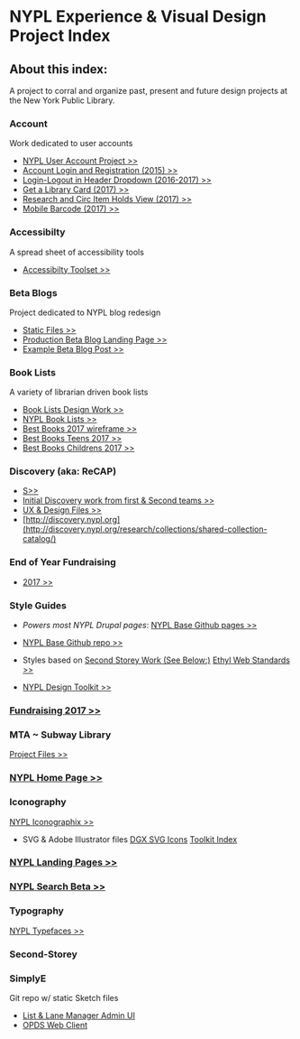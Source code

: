 # NYPL Experience & Visual Design Project Index

## About this index:
A project to corral and organize past, present and future design projects at the New York Public Library.

### Account
Work dedicated to user accounts

* [NYPL User Account Project >>](https://drive.google.com/open?id=0B6GgKeOxL8IeRWhCU3RSVW5LTzA)
* [Account Login and Registration (2015) >>](https://drive.google.com/open?id=0B6GgKeOxL8IefjlwTkJYUmxFMnR1RVROMU5jMEFYdXNrQk00RUo1eXFOTlBwVzZrTERBR2s)
* [Login-Logout in Header Dropdown (2016-2017) >>](https://drive.google.com/open?id=0ByFzLyCjDJzWMDhUR1lRNlpNeUU)
* [Get a Library Card (2017) >>](https://drive.google.com/open?id=0ByFzLyCjDJzWWi1UTXhpS092amc)
* [Research and Circ Item Holds View (2017) >>](https://drive.google.com/open?id=0ByFzLyCjDJzWRDRkLXRTb0tDZTg)
* [Mobile Barcode (2017) >>](https://drive.google.com/open?id=0ByFzLyCjDJzWUUpKVUpHTm1KWWM)

### Accessibilty
A spread sheet of accessibility tools
* [Accessibilty Toolset >>](https://docs.google.com/a/nypl.org/spreadsheets/d/1WhV-AJ6Tb6xF7BxI1RBU0f93KqwV1XlymL6Z4jSykEc/edit?usp=sharing)

### Beta Blogs
Project dedicated to NYPL blog redesign
* [Static Files >>](https://drive.google.com/drive/folders/0B_L4KDeJ_XcoMTlLVi05YmV3d1E?usp=sharing)
* [Production Beta Blog Landing Page >>](https://www.nypl.org/blog/beta/)
* [Example Beta Blog Post >>](https://www.nypl.org/blog/beta/2017/11/21/librarian-podcast-ep-67)

### Book Lists
A variety of librarian driven book lists
* [Book Lists Design Work >>](https://drive.google.com/drive/folders/0B_L4KDeJ_XcoZkw0ak9WMTF0bDQ?usp=sharing)
* [NYPL Book Lists >>](https://www.nypl.org/books-music-dvds/recommendations/lists/nypl_mid_manhattan/)
* [Best Books 2017 wireframe >>](https://app.moqups.com/courtneylmcgee/UWrYrdtSFF/edit/page/a366d3e87)
* [Best Books Teens 2017 >>](https://www.nypl.org/books-music-dvds/recommendations/best-books/ya)
* [Best Books Childrens 2017 >>](https://www.nypl.org/books-music-dvds/recommendations/best-books/childrens)

### Discovery (aka: ReCAP)
  * [S>>](https://drive.google.com/drive/folders/0B_L4KDeJ_XcoM2VzSmNPRVZRcjg?usp=sharing)
  * [Initial Discovery work from first & Second teams >>](https://nypl-discovery.github.io/discovery-designs/)
  * [UX & Design Files >>](https://drive.google.com/drive/folders/0B2LQIUUuUDJdNTdPaDYxSTBENEU?usp=sharing)
  * [http://discovery.nypl.org](http://discovery.nypl.org/research/collections/shared-collection-catalog/)

### End of Year Fundraising
* [2017 >>](https://drive.google.com/open?id=1uqVks4A6jBx9oJTXDRft9DpfBA5HDA47)

### Style Guides

* _Powers most NYPL Drupal pages_: [NYPL Base Github pages >>](http://nypl.github.io/NYPLBase/styleguide/index.html)
* [NYPL Base Github repo >>](https://github.com/NYPL/NYPLBase)

* Styles based on [Second Storey Work (See Below:)](#Second-Storey) [Ethyl Web Standards >>](http://ethyl.nypl.org/)

* [NYPL Design Toolkit >>](https://nypl.github.io/design-toolkit/)

### [Fundraising 2017 >>](https://app.moqups.com/courtneylmcgee/yIW1Hti5DS/share)

### MTA ~ Subway Library
[Project Files >>](https://drive.google.com/drive/folders/0B5uAYbtOQBxGNFUySWNaUkc4WXc?usp=sharing)

### [NYPL Home Page >>](https://drive.google.com/drive/folders/0B_L4KDeJ_XcoS1g1QTZFM3h1Q2c?usp=sharing)

### Iconography
 [NYPL Iconographix >>](https://drive.google.com/drive/folders/0B_L4KDeJ_XcoOVptcnl6OGM3b0U?usp=sharing)
  * SVG & Adobe Illustrator files
  [DGX SVG Icons](https://nypl.github.io/dgx-svg-icons/)
  [Toolkit Index]()

### [NYPL Landing Pages >>](https://drive.google.com/drive/folders/0B_L4KDeJ_XcoQzIwZUVJZXJPX00?usp=sharing)

### [NYPL Search Beta >>](https://www.nypl.org/searchbeta/cactus/)

### Typography
[NYPL Typefaces >>](https://drive.google.com/drive/folders/0B_L4KDeJ_XcobVpuak5HZkt2eE0?usp=sharing)

### Second-Storey

### SimplyE
Git repo w/ static Sketch files
* [List & Lane Manager Admin UI](https://github.com/ricardoom/SE-Admin-UI)
* [OPDS Web Client](https://github.com/NYPL-Simplified/opds-web-client)
